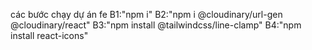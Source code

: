 các bước chạy dự án fe
B1:"npm i"
B2:"npm i @cloudinary/url-gen @cloudinary/react"
B3:"npm install @tailwindcss/line-clamp"
B4:"npm install react-icons"
